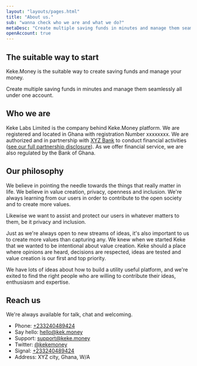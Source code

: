 ```yaml
---
layout: "layouts/pages.html"
title: "About us."
sub: "wanna check who we are and what we do?"
metaDesc: "Create multiple saving funds in minutes and manage them seamlessly all under one account."
openAccount: true
---
```


## The suitable way to start

<span class="site-name">Keke.Money</span> is the suitable way to create saving funds and manage your money.

Create multiple saving funds in minutes and manage them seamlessly
all under one account.

## Who we are

Keke Labs Limited is the company behind <span class="site-name">Keke.Money</span> platform. We are registered and located in Ghana with registration Number xxxxxxxx. We are authorized and in partnership with [XYZ Bank](/) to conduct financial activities ([see our full partnership disclosure](/)). As we offer financial service, we are also regulated by the Bank of Ghana.

## Our philosophy

We believe in pointing the needle towards the things that really matter in life. We believe in value creation, privacy, openness and inclusion. We're always learning from our users in order to contribute to the open society and to create more values.

Likewise we want to assist and protect our users in whatever matters to them, be it privacy and inclusion.

Just as we're always open to new streams of ideas, it's also important to us to create more values than capturing any. We knew when we started Keke that we wanted to be intentional about value creation. Keke should a place where opinions are heard, decisions are respected, ideas are tested and value creation is our first and top priority.

We have lots of ideas about how to build a utility useful platform, and we're exited to find the right people who are willing to contribute their ideas, enthusiasm and expertise.

## Reach us

We're always available for talk, chat and welcoming.

- Phone: [+233240489424](tel:+233240489424)
- Say hello: [hello@kek.money](mailto:hello@keke.money)
- Support: [support@keke.money](mailto:support@keke.money)
- Twitter: [@kekemoney](https://twitter.com/kekmoney)
- Signal: [+233240489424](tel:+233240489424)
- Address: XYZ city, Ghana, W/A
